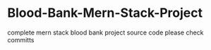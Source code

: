# Blood-Bank-Mern-Stack-Project
complete mern stack blood bank project source code please check committs


